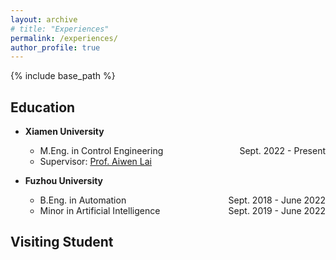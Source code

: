 ```yaml
---
layout: archive
# title: "Experiences"
permalink: /experiences/
author_profile: true
---
```


{% include base_path %}

## Education
- **Xiamen University**
    - M.Eng. in Control Engineering <span style="float:right"> Sept. 2022 - Present</span>
    - Supervisor: [Prof. Aiwen Lai](https://aivens123.github.io/aiwenlai.github.io/)

- **Fuzhou University**
    - B.Eng. in Automation <span style="float:right"> Sept. 2018 - June 2022</span>
    - Minor in Artificial Intelligence <span style="float:right"> Sept. 2019 - June 2022</span>

## Visiting Student
<!-- - **University of Angers**
    - Research Laboratory for Systems Engineering (LARIS) <span style="float:right"> Mar. 2024 - Apr. 2024</span>
    - Supervisor: [Prof. S&eacute;bastien Lahaye](http://perso-laris.univ-angers.fr/~lahaye/)

- **Czech Academy of Sciences**
    - Institute of Mathematics <span style="float:right"> Apr. 2024 - June 2024</span>
    - Supervisor: [Prof. Jan Komenda](https://www.math.cas.cz/index.php/members/researcher/50) -->